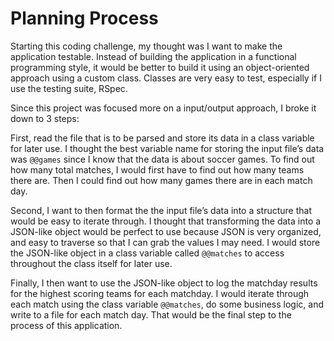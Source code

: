# Planning Process

Starting this coding challenge, my thought was I want to make the application testable. Instead of building the application in a functional programming style, it would be better to build it using an object-oriented approach using a custom class. Classes are very easy to test, especially if I use the testing suite, RSpec.

Since this project was focused more on a input/output approach, I broke it down to 3 steps:

First, read the file that is to be parsed and store its data in a class variable for later use. I thought the best variable name for storing the input file’s data was `@@games` since I know that the data is about soccer games. To find out how many total matches, I would first have to find out how many teams there are. Then I could find out how many games there are in each match day.

Second, I want to then format the the input file’s data into a structure that would be easy to iterate through. I thought that transforming the data into a JSON-like object would be perfect to use because JSON is very organized, and easy to traverse so that I can grab the values I may need. I would store the JSON-like object in a class variable called `@@matches` to access throughout the class itself for later use.

Finally, I then want to use the JSON-like object to log the matchday results for the highest scoring teams for each matchday. I would iterate through each match using the class variable `@@matches`, do some business logic, and write to a file for each match day. That would be the final step to the process of this application.
